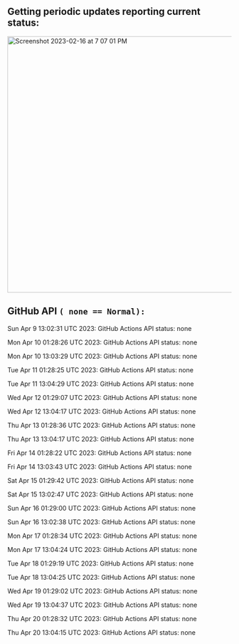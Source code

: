 
## Getting periodic updates reporting current status:
<img width="575" alt="Screenshot 2023-02-16 at 7 07 01 PM" src="https://user-images.githubusercontent.com/31228460/219539578-f880fea9-7a9d-4f7d-a7e2-5ce3d90ab466.png">

## GitHub API `( none == Normal):`

Sun Apr  9 13:02:31 UTC 2023: GitHub Actions API status: none

Mon Apr 10 01:28:26 UTC 2023: GitHub Actions API status: none

Mon Apr 10 13:03:29 UTC 2023: GitHub Actions API status: none

Tue Apr 11 01:28:25 UTC 2023: GitHub Actions API status: none

Tue Apr 11 13:04:29 UTC 2023: GitHub Actions API status: none

Wed Apr 12 01:29:07 UTC 2023: GitHub Actions API status: none

Wed Apr 12 13:04:17 UTC 2023: GitHub Actions API status: none

Thu Apr 13 01:28:36 UTC 2023: GitHub Actions API status: none

Thu Apr 13 13:04:17 UTC 2023: GitHub Actions API status: none

Fri Apr 14 01:28:22 UTC 2023: GitHub Actions API status: none

Fri Apr 14 13:03:43 UTC 2023: GitHub Actions API status: none

Sat Apr 15 01:29:42 UTC 2023: GitHub Actions API status: none

Sat Apr 15 13:02:47 UTC 2023: GitHub Actions API status: none

Sun Apr 16 01:29:00 UTC 2023: GitHub Actions API status: none

Sun Apr 16 13:02:38 UTC 2023: GitHub Actions API status: none

Mon Apr 17 01:28:34 UTC 2023: GitHub Actions API status: none

Mon Apr 17 13:04:24 UTC 2023: GitHub Actions API status: none

Tue Apr 18 01:29:19 UTC 2023: GitHub Actions API status: none

Tue Apr 18 13:04:25 UTC 2023: GitHub Actions API status: none

Wed Apr 19 01:29:02 UTC 2023: GitHub Actions API status: none

Wed Apr 19 13:04:37 UTC 2023: GitHub Actions API status: none

Thu Apr 20 01:28:32 UTC 2023: GitHub Actions API status: none

Thu Apr 20 13:04:15 UTC 2023: GitHub Actions API status: none

